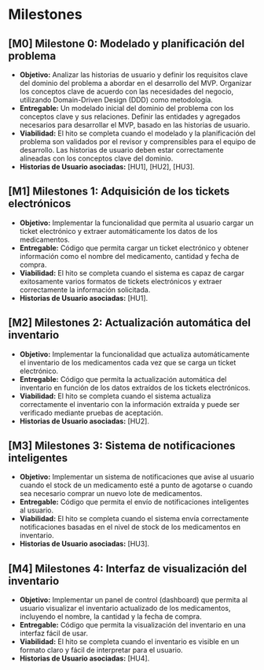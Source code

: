 # Milestones

## [M0] Milestone 0: Modelado y planificación del problema

- **Objetivo:** Analizar las historias de usuario y definir los requisitos clave del dominio del problema a abordar en el desarrollo del MVP. Organizar los conceptos clave de acuerdo con las necesidades del negocio, utilizando Domain-Driven Design (DDD) como metodología.
- **Entregable:** Un modelado inicial del dominio del problema con los conceptos clave y sus relaciones. Definir las entidades y agregados necesarios para desarrollar el MVP, basado en las historias de usuario.
- **Viabilidad:** El hito se completa cuando el modelado y la planificación del problema son validados por el revisor y comprensibles para el equipo de desarrollo. Las historias de usuario deben estar correctamente alineadas con los conceptos clave del dominio.
- **Historias de Usuario asociadas:** [HU1], [HU2], [HU3].

## [M1] Milestones 1: Adquisición de los tickets electrónicos

- **Objetivo:** Implementar la funcionalidad que permita al usuario cargar un ticket electrónico y extraer automáticamente los datos de los medicamentos.
- **Entregable:** Código que permita cargar un ticket electrónico y obtener información como el nombre del medicamento, cantidad y fecha de compra.
- **Viabilidad:** El hito se completa cuando el sistema es capaz de cargar exitosamente varios formatos de tickets electrónicos y extraer correctamente la información solicitada.
- **Historias de Usuario asociadas:** [HU1].

## [M2] Milestones 2: Actualización automática del inventario

- **Objetivo:** Implementar la funcionalidad que actualiza automáticamente el inventario de los medicamentos cada vez que se carga un ticket electrónico.
- **Entregable:** Código que permita la actualización automática del inventario en función de los datos extraídos de los tickets electrónicos.
- **Viabilidad:** El hito se completa cuando el sistema actualiza correctamente el inventario con la información extraída y puede ser verificado mediante pruebas de aceptación.
- **Historias de Usuario asociadas:** [HU2].

## [M3] Milestones 3: Sistema de notificaciones inteligentes

- **Objetivo:** Implementar un sistema de notificaciones que avise al usuario cuando el stock de un medicamento esté a punto de agotarse o cuando sea necesario comprar un nuevo lote de medicamentos.
- **Entregable:** Código que permita el envío de notificaciones inteligentes al usuario.
- **Viabilidad:** El hito se completa cuando el sistema envía correctamente notificaciones basadas en el nivel de stock de los medicamentos en inventario.
- **Historias de Usuario asociadas:** [HU3].

## [M4] Milestones 4: Interfaz de visualización del inventario

- **Objetivo:** Implementar un panel de control (dashboard) que permita al usuario visualizar el inventario actualizado de los medicamentos, incluyendo el nombre, la cantidad y la fecha de compra.
- **Entregable:** Código que permita la visualización del inventario en una interfaz fácil de usar.
- **Viabilidad:** El hito se completa cuando el inventario es visible en un formato claro y fácil de interpretar para el usuario.
- **Historias de Usuario asociadas:** [HU4].

